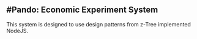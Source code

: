 #Pando: Economic Experiment System
---

This system is designed to use design patterns from z-Tree implemented NodeJS.
